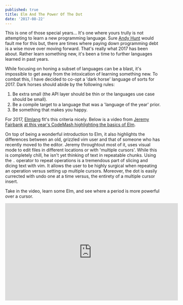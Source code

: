 ```yaml
---
published: true
title: Elm And The Power Of The Dot
date: '2017-08-22'
---
```


This is one of those special years... 
It's one where yours trully is not attempting to learn a new programming language. 
Sure [Andy Hunt][1] would fault me for this but, 
there are times where paying down programming debt is a wise move over moving forward. 
That's really what 2017 has been about. 
Rather learn something new, it's been a time to further languages learned in past years. 

While focusing on honing a subset of languages can be a blast, 
it's impossible to get away from the intoxication of learning something new. 
To combat this, I have decided to co-opt a 'dark horse' language of sorts for 2017. 
Dark horses should abide by the following rules:

1. Be extra small (the API layer should be thin or the languages use case should be small).
1. Be a compile target to a language that was a 'language of the year' prior.
1. Be something that makes you happy.

For 2017, [Elmlang][2] fit's this criteria nicely. 
Below is a video from
[Jeremy Fairbank][3] [at this year's CodeMash highlighting the basics of Elm][4].

On top of being a wonderful introduction to Elm,
it also highlights the differences between an old, grizzled vim user and that of someone who has recently moved to the editor. 
Jeremy throughtout most of it, uses visual mode to edit files in different locations or with 'multiple cursors'. 
While this is completely chill, he isn't yet thinking of text in repeatable chunks. 
Using the `.` operator to repeat operations is a tremendous part of slicing and dicing text with vim. 
It allows the user to be highly surgical when repeating an operation versus setting up multiple cursors. 
Moreover, the dot is easily currected with undo one at a time versus, the entirety of a multiple cursor insert.

Take in the video, learn some Elm, and see where a period is more powerful over a cursor. 

<iframe width="560" height="315" src="https://www.youtube.com/embed/EDp6UmaA9CM" frameborder="0" allowfullscreen></iframe>

[1]: https://twitter.com/PragmaticAndy
[2]: http://elm-lang.org
[3]: https://twitter.com/ElPapaPollo
[4]: https://www.youtube.com/watch?v=EDp6UmaA9CM
